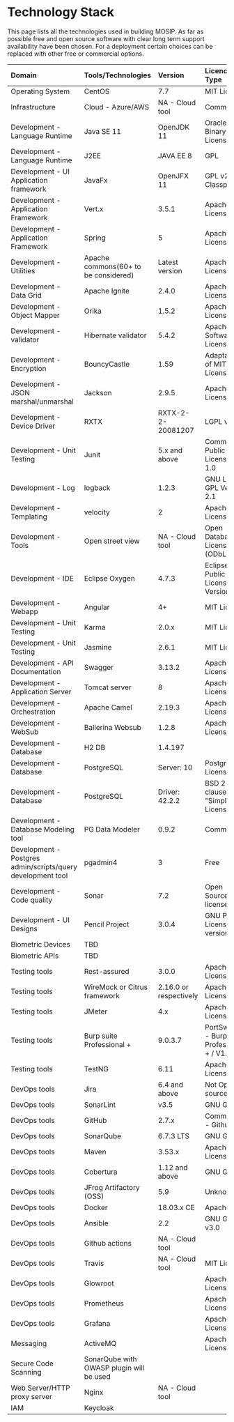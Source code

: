 # Technology Stack

This page lists all the technologies used in building MOSIP. As far as possible free and open source software with clear long term support availability have been chosen. For a deployment certain choices can be replaced with other free or commercial options.

| Domain | Tools/Technologies | Version | Licence Type |
| :--- | :--- | :--- | :--- |
| Operating System | CentOS | 7.7 | MIT License |
| Infrastructure | Cloud - Azure/AWS | NA - Cloud tool | Commercial |
| Development - Language Runtime | Java SE 11 | OpenJDK 11 | Oracle Binary Code License |
| Development - Language Runtime | J2EE | JAVA EE 8 | GPL |
| Development - UI Application framework | JavaFx | OpenJFX 11 | GPL v2 + Classpath |
| Development - Application Framework | Vert.x | 3.5.1 | Apache License 2.0 |
| Development - Application Framework | Spring | 5 | Apache License 2.0 |
| Development - Utilities | Apache commons\(60+ to be considered\) | Latest version | Apache License 2.0 |
| Development - Data Grid | Apache Ignite | 2.4.0 | Apache License 2.0 |
| Development - Object Mapper | Orika | 1.5.2 | Apache License 2.0 |
| Development - validator | Hibernate validator | 5.4.2 | Apache Software License 2.0 |
| Development - Encryption | BouncyCastle | 1.59 | Adaptation of MIT X11 License |
| Development - JSON marshal/unmarshal | Jackson | 2.9.5 | Apache License  2.0 |
| Development - Device Driver | RXTX | RXTX-2-2-20081207 | LGPL v 2.1 |
| Development - Unit Testing | Junit | 5.x and above | Common Public License - v 1.0 |
| Development - Log | logback | 1.2.3 | GNU Lesser GPL Version 2.1 |
| Development - Templating | velocity | 2 | Apache License  2.0 |
| Development - Tools | Open street view | NA - Cloud tool | Open Database License \(ODbL\) |
| Development - IDE | Eclipse Oxygen | 4.7.3 | Eclipse Public License Version 2.0 |
| Development - Webapp | Angular | 4+ | MIT License |
| Development - Unit Testing | Karma | 2.0.x | MIT License |
| Development - Unit Testing | Jasmine | 2.6.1 | MIT License |
| Development - API Documentation | Swagger | 3.13.2 | Apache License 2.0 |
| Development - Application Server | Tomcat server | 8 | Apache License 2.0 |
| Development - Orchestration | Apache Camel | 2.19.3 | Apache License 2.0 |
| Development - WebSub | Ballerina Websub | 1.2.8 | Apache License 2.0 |
| Development - Database | H2 DB | 1.4.197 |  |
| Development - Database | PostgreSQL | Server: 10 | Postgres License |
| Development - Database | PostgreSQL | Driver: 42.2.2 | BSD 2-clause "Simplified License" |
| Development - Database Modeling tool | PG Data Modeler | 0.9.2 | Commercial |
| Development - Postgres admin/scripts/query development tool | pgadmin4 | 3 | Free |
| Development - Code quality | Sonar | 7.2 | Open Source license |
| Development - UI Designs | Pencil Project | 3.0.4 | GNU Public License version 2 |
| Biometric Devices | TBD |  |  |
| Biometric APIs | TBD |  |  |
| Testing tools | Rest-assured | 3.0.0 | Apache License 2.0 |
| Testing tools | WireMock or Citrus framework | 2.16.0 or respectively | Apache License 2.0 |
| Testing tools | JMeter | 4.x | Apache License 2.0 |
| Testing tools | Burp suite Professional + | 9.0.3.7 | PortSwigger - Burp suite Professional + / V1.7.33 |
| Testing tools | TestNG | 6.11 | Apache License 2.0 |
| DevOps tools | Jira | 6.4 and above | Not Open source |
| DevOps tools | SonarLint | v3.5 | GNU GPL |
| DevOps tools | GitHub | 2.7.x | Commercial - Github |
| DevOps tools | SonarQube | 6.7.3 LTS | GNU GPL |
| DevOps tools | Maven | 3.53.x | Apache License 2.0 |
| DevOps tools | Cobertura | 1.12 and above | GNU GPL |
| DevOps tools | JFrog Artifactory \(OSS\) | 5.9 | Unknown |
| DevOps tools | Docker | 18.03.x CE | Apache 2.0 |
| DevOps tools | Ansible | 2.2 | GNU GPL v3.0 |
| DevOps tools | Github actions | NA - Cloud tool |  |
| DevOps tools | Travis | NA - Cloud tool | MIT License |
| DevOps tools | Glowroot |  | Apache License 2.0 |
| DevOps tools | Prometheus |  | Apache License 2.0 |
| DevOps tools | Grafana |  | Apache License 2.0 |
| Messaging | ActiveMQ |  | Apache License 2.0 |
| Secure Code Scanning | SonarQube with OWASP plugin will be used |  |  |
| Web Server/HTTP proxy server | Nginx | NA - Cloud tool |  |
| IAM | Keycloak |  |  |

